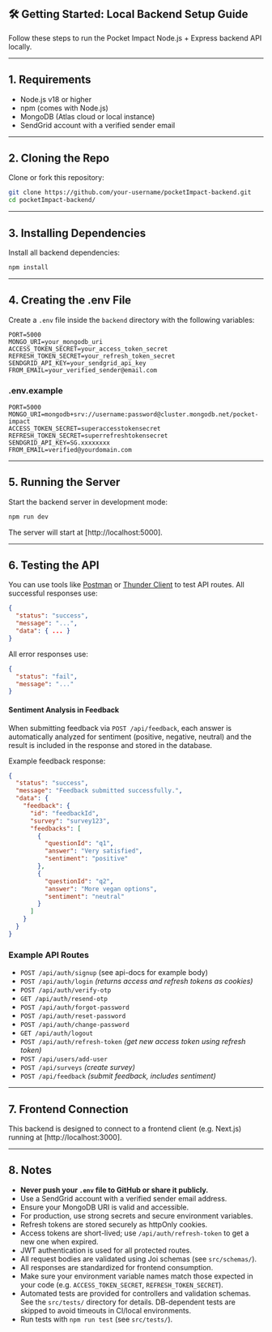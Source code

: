 

## 🛠️ Getting Started: Local Backend Setup Guide

Follow these steps to run the Pocket Impact Node.js + Express backend API locally.

---
## 1. Requirements

- Node.js v18 or higher
- npm (comes with Node.js)
- MongoDB (Atlas cloud or local instance)
- SendGrid account with a verified sender email

---

## 2. Cloning the Repo

Clone or fork this repository:

```bash
git clone https://github.com/your-username/pocketImpact-backend.git
cd pocketImpact-backend/
```

---
## 3. Installing Dependencies

Install all backend dependencies:

```bash
npm install
```

---

## 4. Creating the .env File



Create a `.env` file inside the `backend` directory with the following variables:

```
PORT=5000
MONGO_URI=your_mongodb_uri
ACCESS_TOKEN_SECRET=your_access_token_secret
REFRESH_TOKEN_SECRET=your_refresh_token_secret
SENDGRID_API_KEY=your_sendgrid_api_key
FROM_EMAIL=your_verified_sender@email.com
```

### .env.example

```
PORT=5000
MONGO_URI=mongodb+srv://username:password@cluster.mongodb.net/pocket-impact
ACCESS_TOKEN_SECRET=superaccesstokensecret
REFRESH_TOKEN_SECRET=superrefreshtokensecret
SENDGRID_API_KEY=SG.xxxxxxxx
FROM_EMAIL=verified@yourdomain.com
```

---

## 5. Running the Server

Start the backend server in development mode:

```bash
npm run dev
```


The server will start at [http://localhost:5000].

---

## 6. Testing the API





You can use tools like [Postman](https://www.postman.com/) or [Thunder Client](https://www.thunderclient.com/) to test API routes. All successful responses use:

```json
{
  "status": "success",
  "message": "...",
  "data": { ... }
}
```
All error responses use:
```json
{
  "status": "fail",
  "message": "..."
}
```

#### Sentiment Analysis in Feedback

When submitting feedback via `POST /api/feedback`, each answer is automatically analyzed for sentiment (positive, negative, neutral) and the result is included in the response and stored in the database.

Example feedback response:
```json
{
  "status": "success",
  "message": "Feedback submitted successfully.",
  "data": {
    "feedback": {
      "id": "feedbackId",
      "survey": "survey123",
      "feedbacks": [
        {
          "questionId": "q1",
          "answer": "Very satisfied",
          "sentiment": "positive"
        },
        {
          "questionId": "q2",
          "answer": "More vegan options",
          "sentiment": "neutral"
        }
      ]
    }
  }
}
```

### Example API Routes

- `POST /api/auth/signup` (see api-docs for example body)
- `POST /api/auth/login` *(returns access and refresh tokens as cookies)*
- `POST /api/auth/verify-otp`
- `GET /api/auth/resend-otp`
- `POST /api/auth/forgot-password`
- `POST /api/auth/reset-password`
- `POST /api/auth/change-password`
- `GET /api/auth/logout`
- `POST /api/auth/refresh-token` *(get new access token using refresh token)*
- `POST /api/users/add-user`
- `POST /api/surveys` *(create survey)*
- `POST /api/feedback` *(submit feedback, includes sentiment)*

---

## 7. Frontend Connection



This backend is designed to connect to a frontend client (e.g. Next.js) running at [http://localhost:3000].

---

## 8. Notes



- **Never push your `.env` file to GitHub or share it publicly.**
- Use a SendGrid account with a verified sender email address.
- Ensure your MongoDB URI is valid and accessible.
- For production, use strong secrets and secure environment variables.
- Refresh tokens are stored securely as httpOnly cookies.
- Access tokens are short-lived; use `/api/auth/refresh-token` to get a new one when expired.
- JWT authentication is used for all protected routes.
- All request bodies are validated using Joi schemas (see `src/schemas/`).
- All responses are standardized for frontend consumption.
- Make sure your environment variable names match those expected in your code (e.g. `ACCESS_TOKEN_SECRET`, `REFRESH_TOKEN_SECRET`).
 - Automated tests are provided for controllers and validation schemas. See the `src/tests/` directory for details. DB-dependent tests are skipped to avoid timeouts in CI/local environments.
- Run tests with `npm run test` (see `src/tests/`).